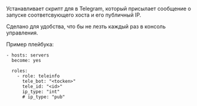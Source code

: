 Устанавливает скрипт для в Telegram, который присылает сообщение о запуске
соответсвующего хоста и его публичный IP.

Сделано для удобства, что бы не лезть каждый раз в консоль управления.


Пример плейбука:

	- hosts: servers
	  become: yes

	  roles:
	    - role: teleinfo
	      tele_bot: "<tocken>"
	      tele_id: "<id>"
	      ip_type: "int"
	      # ip_type: "pub"
